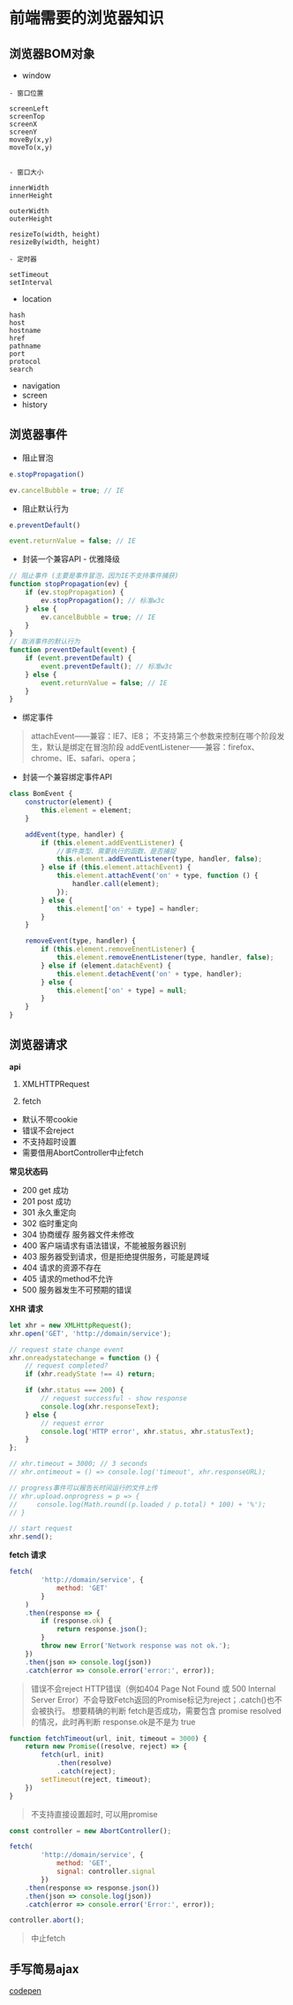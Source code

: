 # 前端需要的浏览器知识

## 浏览器BOM对象

- window

```
- 窗口位置

screenLeft
screenTop
screenX	
screenY	
moveBy(x,y)
moveTo(x,y)


- 窗口大小

innerWidth
innerHeight	

outerWidth
outerHeight	

resizeTo(width, height)
resizeBy(width, height)

- 定时器

setTimeout
setInterval
```

- location

```
hash
host
hostname
href
pathname
port
protocol
search
```

- navigation
- screen
- history

## 浏览器事件

- 阻止冒泡

``` js
e.stopPropagation()

ev.cancelBubble = true; // IE
```

- 阻止默认行为

``` js
e.preventDefault()

event.returnValue = false; // IE
```

- 封装一个兼容API - 优雅降级

``` js
// 阻止事件 (主要是事件冒泡，因为IE不支持事件捕获)
function stopPropagation(ev) {
    if (ev.stopPropagation) {
        ev.stopPropagation(); // 标准w3c
    } else {
        ev.cancelBubble = true; // IE
    }
}
// 取消事件的默认行为
function preventDefault(event) {
    if (event.preventDefault) {
        event.preventDefault(); // 标准w3c
    } else {
        event.returnValue = false; // IE
    }
}
```

- 绑定事件

> attachEvent——兼容：IE7、IE8； 不支持第三个参数来控制在哪个阶段发生，默认是绑定在冒泡阶段
addEventListener——兼容：firefox、chrome、IE、safari、opera；

- 封装一个兼容绑定事件API

``` js
class BomEvent {
    constructor(element) {
        this.element = element;
    }

    addEvent(type, handler) {
        if (this.element.addEventListener) {
            //事件类型、需要执行的函数、是否捕捉
            this.element.addEventListener(type, handler, false);
        } else if (this.element.attachEvent) {
            this.element.attachEvent('on' + type, function () {
                handler.call(element);
            });
        } else {
            this.element['on' + type] = handler;
        }
    }

    removeEvent(type, handler) {
        if (this.element.removeEnentListener) {
            this.element.removeEnentListener(type, handler, false);
        } else if (element.datachEvent) {
            this.element.detachEvent('on' + type, handler);
        } else {
            this.element['on' + type] = null;
        }
    }
}
```

## 浏览器请求

**api**

1. XMLHTTPRequest

2. fetch

- 默认不带cookie
- 错误不会reject
- 不支持超时设置
- 需要借用AbortController中止fetch

**常见状态码**

- 200	get 成功
- 201 post 成功
- 301 永久重定向
- 302	临时重定向
- 304 协商缓存 服务器文件未修改
- 400	客户端请求有语法错误，不能被服务器识别
- 403	服务器受到请求，但是拒绝提供服务，可能是跨域
- 404	请求的资源不存在
- 405 请求的method不允许
- 500	服务器发生不可预期的错误


**XHR 请求**

``` js
let xhr = new XMLHttpRequest();
xhr.open('GET', 'http://domain/service');

// request state change event
xhr.onreadystatechange = function () {
    // request completed?
    if (xhr.readyState !== 4) return;

    if (xhr.status === 200) {
        // request successful - show response
        console.log(xhr.responseText);
    } else {
        // request error
        console.log('HTTP error', xhr.status, xhr.statusText);
    }
};

// xhr.timeout = 3000; // 3 seconds
// xhr.ontimeout = () => console.log('timeout', xhr.responseURL);

// progress事件可以报告长时间运行的文件上传
// xhr.upload.onprogress = p => {
//     console.log(Math.round((p.loaded / p.total) * 100) + '%');
// }

// start request
xhr.send();

```

**fetch 请求**

``` js
fetch(
        'http://domain/service', {
            method: 'GET'
        }
    )
    .then(response => {
        if (response.ok) {
            return response.json();
        }
        throw new Error('Network response was not ok.');
    })
    .then(json => console.log(json))
    .catch(error => console.error('error:', error));
```

> 错误不会reject
> HTTP错误（例如404 Page Not Found 或 500 Internal Server Error）不会导致Fetch返回的Promise标记为reject；.catch()也不会被执行。
> 想要精确的判断 fetch是否成功，需要包含 promise resolved 的情况，此时再判断 response.ok是不是为 true


``` js
function fetchTimeout(url, init, timeout = 3000) {
    return new Promise((resolve, reject) => {
        fetch(url, init)
            .then(resolve)
            .catch(reject);
        setTimeout(reject, timeout);
    })
}

```

> 不支持直接设置超时, 可以用promise

``` js
const controller = new AbortController();

fetch(
        'http://domain/service', {
            method: 'GET',
            signal: controller.signal
        })
    .then(response => response.json())
    .then(json => console.log(json))
    .catch(error => console.error('Error:', error));

controller.abort();
```

> 中止fetch

## 手写简易ajax
[codepen](https://codepen.io/justreacty/pen/GRMdwOQ)
